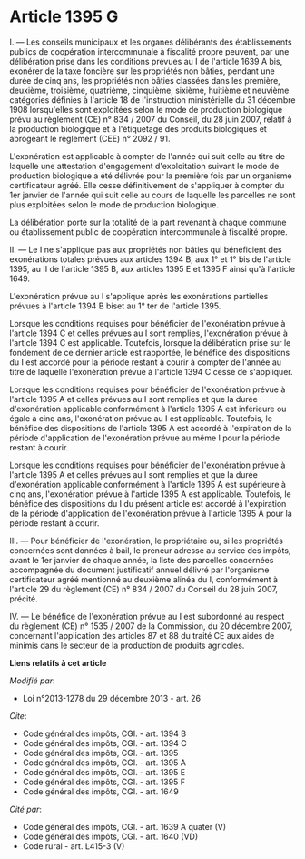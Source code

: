 # Article 1395 G

I. ― Les conseils municipaux et les organes délibérants des établissements publics de coopération intercommunale à fiscalité
propre peuvent, par une délibération prise dans les conditions prévues au I de l'article 1639 A bis, exonérer de la taxe
foncière sur les propriétés non bâties, pendant une durée de cinq ans, les propriétés non bâties classées dans les première,
deuxième, troisième, quatrième, cinquième, sixième, huitième et neuvième catégories définies à l'article 18 de l'instruction
ministérielle du 31 décembre 1908 lorsqu'elles sont exploitées selon le mode de production biologique prévu au règlement (CE)
n° 834 / 2007 du Conseil, du 28 juin 2007, relatif à la production biologique et à l'étiquetage des produits biologiques et
abrogeant le règlement (CEE) n° 2092 / 91.

L'exonération est applicable à compter de l'année qui suit celle au titre de laquelle une attestation d'engagement
d'exploitation suivant le mode de production biologique a été délivrée pour la première fois par un organisme certificateur
agréé. Elle cesse définitivement de s'appliquer à compter du 1er janvier de l'année qui suit celle au cours de laquelle les
parcelles ne sont plus exploitées selon le mode de production biologique. 

La délibération porte sur la totalité de la part revenant à chaque commune ou établissement public de coopération
intercommunale à fiscalité propre. 

II. ― Le I ne s'applique pas aux propriétés non bâties qui bénéficient des exonérations totales prévues aux articles 1394 B,
aux 1° et 1° bis de l'article 1395, au II de l'article 1395 B, aux articles 1395 E et 1395 F ainsi qu'à l'article 1649.

L'exonération prévue au I s'applique après les exonérations partielles prévues à l'article 1394 B biset au 1° ter de
l'article 1395. 

Lorsque les conditions requises pour bénéficier de l'exonération prévue à l'article 1394 C et celles prévues au I sont
remplies, l'exonération prévue à l'article 1394 C est applicable. Toutefois, lorsque la délibération prise sur le fondement
de ce dernier article est rapportée, le bénéfice des dispositions du I est accordé pour la période restant à courir à compter
de l'année au titre de laquelle l'exonération prévue à l'article 1394 C cesse de s'appliquer. 

Lorsque les conditions requises pour bénéficier de l'exonération prévue à l'article 1395 A et celles prévues au I sont
remplies et que la durée d'exonération applicable conformément à l'article 1395 A est inférieure ou égale à cinq ans,
l'exonération prévue au I est applicable. Toutefois, le bénéfice des dispositions de l'article 1395 A est accordé à
l'expiration de la période d'application de l'exonération prévue au même I pour la période restant à courir. 

Lorsque les conditions requises pour bénéficier de l'exonération prévue à l'article 1395 A et celles prévues au I sont
remplies et que la durée d'exonération applicable conformément à l'article 1395 A est supérieure à cinq ans, l'exonération
prévue à l'article 1395 A est applicable. Toutefois, le bénéfice des dispositions du I du présent article est accordé à
l'expiration de la période d'application de l'exonération prévue à l'article 1395 A pour la période restant à courir. 

III. ― Pour bénéficier de l'exonération, le propriétaire ou, si les propriétés concernées sont données à bail, le preneur
adresse au service des impôts, avant le 1er janvier de chaque année, la liste des parcelles concernées accompagnée du
document justificatif annuel délivré par l'organisme certificateur agréé mentionné au deuxième alinéa du I, conformément à
l'article 29 du règlement (CE) n° 834 / 2007 du Conseil du 28 juin 2007, précité. 

IV. ― Le bénéfice de l'exonération prévue au I est subordonné au respect du règlement (CE) n° 1535 / 2007 de la Commission,
du 20 décembre 2007, concernant l'application des articles 87 et 88 du traité CE aux aides de minimis dans le secteur de la
production de produits agricoles.

**Liens relatifs à cet article**

_Modifié par_:

  - Loi n°2013-1278 du 29 décembre 2013 - art. 26

_Cite_:

  - Code général des impôts, CGI. - art. 1394 B
  - Code général des impôts, CGI. - art. 1394 C
  - Code général des impôts, CGI. - art. 1395
  - Code général des impôts, CGI. - art. 1395 A
  - Code général des impôts, CGI. - art. 1395 E
  - Code général des impôts, CGI. - art. 1395 F
  - Code général des impôts, CGI. - art. 1649

_Cité par_:

  - Code général des impôts, CGI. - art. 1639 A quater (V)
  - Code général des impôts, CGI. - art. 1640 (VD)
  - Code rural - art. L415-3 (V)
